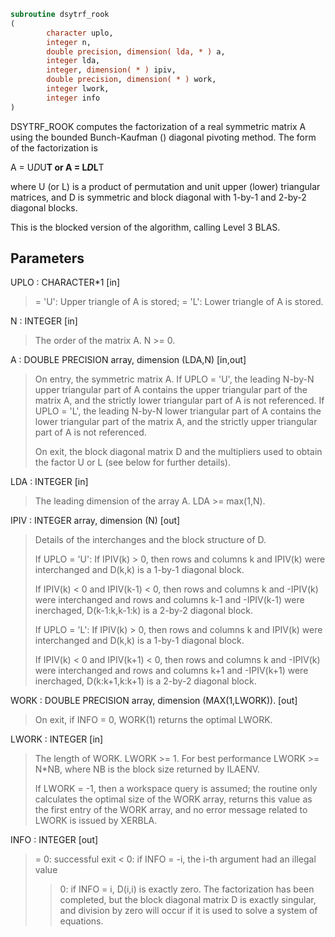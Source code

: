 ```fortran
subroutine dsytrf_rook
(
        character uplo,
        integer n,
        double precision, dimension( lda, * ) a,
        integer lda,
        integer, dimension( * ) ipiv,
        double precision, dimension( * ) work,
        integer lwork,
        integer info
)
```

DSYTRF_ROOK computes the factorization of a real symmetric matrix A
using the bounded Bunch-Kaufman () diagonal pivoting method.
The form of the factorization is

A = U*D*U**T  or  A = L*D*L**T

where U (or L) is a product of permutation and unit upper (lower)
triangular matrices, and D is symmetric and block diagonal with
1-by-1 and 2-by-2 diagonal blocks.

This is the blocked version of the algorithm, calling Level 3 BLAS.

## Parameters
UPLO : CHARACTER*1 [in]
> = 'U':  Upper triangle of A is stored;
> = 'L':  Lower triangle of A is stored.

N : INTEGER [in]
> The order of the matrix A.  N >= 0.

A : DOUBLE PRECISION array, dimension (LDA,N) [in,out]
> On entry, the symmetric matrix A.  If UPLO = 'U', the leading
> N-by-N upper triangular part of A contains the upper
> triangular part of the matrix A, and the strictly lower
> triangular part of A is not referenced.  If UPLO = 'L', the
> leading N-by-N lower triangular part of A contains the lower
> triangular part of the matrix A, and the strictly upper
> triangular part of A is not referenced.
> 
> On exit, the block diagonal matrix D and the multipliers used
> to obtain the factor U or L (see below for further details).

LDA : INTEGER [in]
> The leading dimension of the array A.  LDA >= max(1,N).

IPIV : INTEGER array, dimension (N) [out]
> Details of the interchanges and the block structure of D.
> 
> If UPLO = 'U':
> If IPIV(k) > 0, then rows and columns k and IPIV(k)
> were interchanged and D(k,k) is a 1-by-1 diagonal block.
> 
> If IPIV(k) < 0 and IPIV(k-1) < 0, then rows and
> columns k and -IPIV(k) were interchanged and rows and
> columns k-1 and -IPIV(k-1) were inerchaged,
> D(k-1:k,k-1:k) is a 2-by-2 diagonal block.
> 
> If UPLO = 'L':
> If IPIV(k) > 0, then rows and columns k and IPIV(k)
> were interchanged and D(k,k) is a 1-by-1 diagonal block.
> 
> If IPIV(k) < 0 and IPIV(k+1) < 0, then rows and
> columns k and -IPIV(k) were interchanged and rows and
> columns k+1 and -IPIV(k+1) were inerchaged,
> D(k:k+1,k:k+1) is a 2-by-2 diagonal block.

WORK : DOUBLE PRECISION array, dimension (MAX(1,LWORK)). [out]
> On exit, if INFO = 0, WORK(1) returns the optimal LWORK.

LWORK : INTEGER [in]
> The length of WORK.  LWORK >= 1.  For best performance
> LWORK >= N*NB, where NB is the block size returned by ILAENV.
> 
> If LWORK = -1, then a workspace query is assumed; the routine
> only calculates the optimal size of the WORK array, returns
> this value as the first entry of the WORK array, and no error
> message related to LWORK is issued by XERBLA.

INFO : INTEGER [out]
> = 0:  successful exit
> < 0:  if INFO = -i, the i-th argument had an illegal value
> > 0:  if INFO = i, D(i,i) is exactly zero.  The factorization
> has been completed, but the block diagonal matrix D is
> exactly singular, and division by zero will occur if it
> is used to solve a system of equations.

